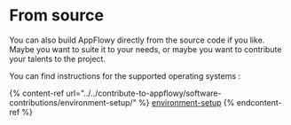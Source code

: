 # From source

You can also build AppFlowy directly from the source code if you like. Maybe you want to suite it to your needs, or maybe you want to contribute your talents to the project.

You can find instructions for the supported operating systems :&#x20;

{% content-ref url="../../contribute-to-appflowy/software-contributions/environment-setup/" %}
[environment-setup](../../contribute-to-appflowy/software-contributions/environment-setup/)
{% endcontent-ref %}

